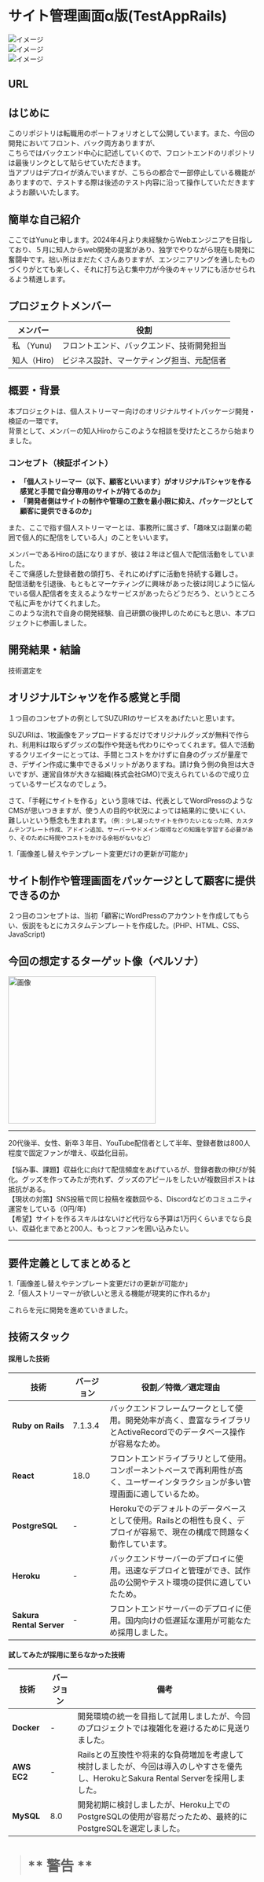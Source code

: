 # サイト管理画面α版(TestAppRails)  
![イメージ](path/image01.png)  
![イメージ](path/image02.png)  
![イメージ](path/image03.png)  

## ![]()URL  

## はじめに  
このリポジトリは転職用のポートフォリオとして公開しています。また、今回の開発においてフロント、バック両方ありますが、  
こちらではバックエンド中心に記述していくので、フロントエンドのリポジトリは最後リンクとして貼らせていただきます。  
当アプリはデプロイが済んでいますが、こちらの都合で一部停止している機能がありますので、テストする際は後述のテスト内容に沿って操作していただきますようお願いいたします。   

## 簡単な自己紹介  

ここではYunuと申します。2024年4月より未経験からWebエンジニアを目指しており、５月に知人からweb開発の提案があり、独学でやりながら現在も開発に奮闘中です。拙い所はまだたくさんありますが、エンジニアリングを通したものづくりがとても楽しく、それに打ち込む集中力が今後のキャリアにも活かせられるよう精進します。   


## プロジェクトメンバー  

| メンバー | 役割 |
| -------- | ---- |
| 私 （Yunu)      | フロントエンド、バックエンド、技術開発担当 |
| 知人（Hiro)     | ビジネス設計、マーケティング担当、元配信者 |

## 概要・背景  
本プロジェクトは、個人ストリーマー向けのオリジナルサイトパッケージ開発・検証の一環です。  
背景として、メンバーの知人Hiroからこのような相談を受けたところから始まりました。  

### コンセプト（検証ポイント）  
* **「個人ストリーマー（以下、顧客といいます）がオリジナルTシャツを作る感覚と手間で自分専用のサイトが持てるのか」**  
* **「開発者側はサイトの制作や管理の工数を最小限に抑え、パッケージとして顧客に提供できるのか」**   

また、ここで指す個人ストリーマーとは、事務所に属さず、「趣味又は副業の範囲で個人的に配信をしている人」のことをいいます。

メンバーであるHiroの話になりますが、彼は２年ほど個人で配信活動をしていました。  
そこで痛感した登録者数の頭打ち、それにめげずに活動を持続する難しさ。  
配信活動を引退後、もともとマーケティングに興味があった彼は同じように悩んでいる個人配信者を支えるようなサービスがあったらどうだろう、というところで私に声をかけてくれました。  
このような流れで自身の開発経験、自己研鑽の後押しのためにもと思い、本プロジェクトに参画しました。  

## 開発結果・結論  
技術選定を



## オリジナルTシャツを作る感覚と手間   
１つ目のコンセプトの例としてSUZURIのサービスをあげたいと思います。 

SUZURIは、1枚画像をアップロードするだけでオリジナルグッズが無料で作られ、利用料は取らずグッズの製作や発送も代わりにやってくれます。個人で活動するクリエイターにとっては、手間とコストをかけずに自身のグッズが量産でき、デザイン作成に集中できるメリットがありますね。請け負う側の負担は大きいですが、運営自体が大きな組織(株式会社GMO)で支えられているので成り立っているサービスなのでしょう。

さて、「手軽にサイトを作る」という意味では、代表としてWordPressのようなCMSが思いつきますが、使う人の目的や状況によっては結果的に使いにくい、難しいという懸念も生まれます。`（例：少し凝ったサイトを作りたいとなった時、カスタムテンプレート作成、アドイン追加、サーバーやドメイン取得などの知識を学習する必要があり、そのために時間やコストをかける余裕がないなど） `  

1.「画像差し替えやテンプレート変更だけの更新が可能か」  

## サイト制作や管理画面をパッケージとして顧客に提供できるのか  
２つ目のコンセプトは、当初「顧客にWordPressのアカウントを作成してもらい、仮説をもとにカスタムテンプレートを作成した。(PHP、HTML、CSS、JavaScript)  






## 今回の想定するターゲット像（ペルソナ）

<img src="path/22621521.png" alt="画像" width="300"><br>
___
20代後半、女性、新卒３年目、YouTube配信者として半年、登録者数は800人程度で固定ファンが増え、収益化目前。 
        
【悩み事、課題】収益化に向けて配信頻度をあげているが、登録者数の伸びが鈍化。グッズを作ってみたが売れず、グッズのアピールをしたいが複数回ポストは抵抗がある。  
【現状の対策】SNS投稿で同じ投稿を複数回やる、Discordなどのコミュニティ運営をしている（0円/年)  
【希望】サイトを作るスキルはないけど代行なら予算は1万円くらいまでなら良い、収益化まであと200人、もっとファンを囲い込みたい。 
___



## 要件定義としてまとめると  
1.「画像差し替えやテンプレート変更だけの更新が可能か」  
2.「個人ストリーマーが欲しいと思える機能が現実的に作れるか」  

これらを元に開発を進めていきました。 

## 技術スタック

#### 採用した技術

| 技術                  | バージョン | 役割／特徴／選定理由 |
| --------------------- | ---------- | -------------------- |
| **Ruby on Rails**     | 7.1.3.4    | バックエンドフレームワークとして使用。開発効率が高く、豊富なライブラリとActiveRecordでのデータベース操作が容易なため。 |
| **React**             | 18.0       | フロントエンドライブラリとして使用。コンポーネントベースで再利用性が高く、ユーザーインタラクションが多い管理画面に適しているため。 |
| **PostgreSQL**        | -          | Herokuでのデフォルトのデータベースとして使用。Railsとの相性も良く、デプロイが容易で、現在の構成で問題なく動作しています。 |
| **Heroku**            | -          | バックエンドサーバーのデプロイに使用。迅速なデプロイと管理ができ、試作品の公開やテスト環境の提供に適していたため。 |
| **Sakura Rental Server** | -       | フロントエンドサーバーのデプロイに使用。国内向けの低遅延な運用が可能なため採用しました。 |

#### 試してみたが採用に至らなかった技術

| 技術                  | バージョン | 備考 |
| --------------------- | ---------- | ---- |
| **Docker**            | -          | 開発環境の統一を目指して試用しましたが、今回のプロジェクトでは複雑化を避けるために見送りました。 |
| **AWS EC2**           | -          | Railsとの互換性や将来的な負荷増加を考慮して検討しましたが、今回は導入のしやすさを優先し、HerokuとSakura Rental Serverを採用しました。 |
| **MySQL**             | 8.0        | 開発初期に検討しましたが、Heroku上でのPostgreSQLの使用が容易だったため、最終的にPostgreSQLを選定しました。 |


> # ** 警告 **  




